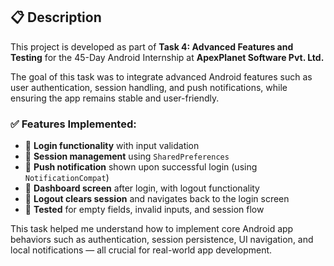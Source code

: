 ## 📋 Description

This project is developed as part of **Task 4: Advanced Features and Testing** for the 45-Day Android Internship at **ApexPlanet Software Pvt. Ltd.**

The goal of this task was to integrate advanced Android features such as user authentication, session handling, and push notifications, while ensuring the app remains stable and user-friendly.

### ✅ Features Implemented:

- 🔐 **Login functionality** with input validation
- 💾 **Session management** using `SharedPreferences`
- 📱 **Push notification** shown upon successful login (using `NotificationCompat`)
- 👋 **Dashboard screen** after login, with logout functionality
- 🔁 **Logout clears session** and navigates back to the login screen
- 🧪 **Tested** for empty fields, invalid inputs, and session flow

This task helped me understand how to implement core Android app behaviors such as authentication, session persistence, UI navigation, and local notifications — all crucial for real-world app development.
